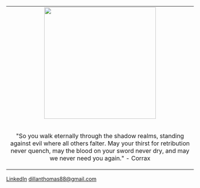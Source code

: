 




<div align="center">
<table>
<tbody>
<td align="center">
<img width="2000" height="0"><br>
   <img width="auto" height="300" src="https://i0.wp.com/5ergiveaways.com/wp-content/uploads/2019/11/Twitter-Cover.png?fit=1500%2C500&ssl=1"><br><br>
   
<p >
   "So you walk eternally through the shadow realms, standing against evil where all others falter. May your thirst for retribution never quench, may the blood on your sword never dry, and may we never need you again." - Corrax
</p>
<img width="2000" height="0">
</td>
</tbody>
</table>
</div>
   
[LinkedIn](https://www.linkedin.com/in/dillanthomasmansor/) dillanthomas88@gmail.com
